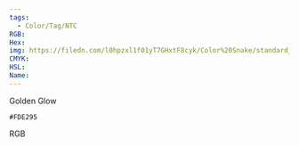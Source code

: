 ```yaml
---
tags:
  - Color/Tag/NTC
RGB:
Hex:
img: https://filedn.com/l0hpzxl1f01yT7GHxtF8cyk/Color%20Snake/standard_csv_to_svg//FDE295.svg
CMYK:
HSL:
Name:
---
```

Golden Glow
```palette
#FDE295
```
RGB
